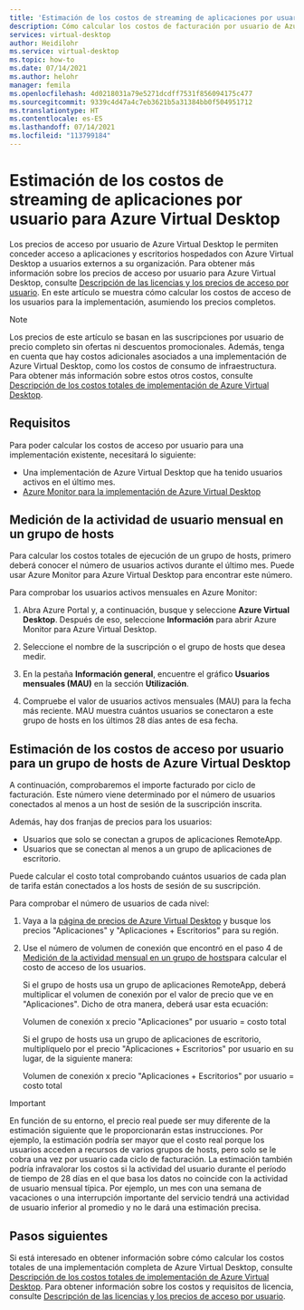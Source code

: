 ```yaml
---
title: 'Estimación de los costos de streaming de aplicaciones por usuario para Azure Virtual Desktop: Azure'
description: Cómo calcular los costos de facturación por usuario de Azure Virtual Desktop.
services: virtual-desktop
author: Heidilohr
ms.service: virtual-desktop
ms.topic: how-to
ms.date: 07/14/2021
ms.author: helohr
manager: femila
ms.openlocfilehash: 4d0218031a79e5271dcdff7531f856094175c477
ms.sourcegitcommit: 9339c4d47a4c7eb3621b5a31384bb0f504951712
ms.translationtype: HT
ms.contentlocale: es-ES
ms.lasthandoff: 07/14/2021
ms.locfileid: "113799184"
---
```

# <a name="estimate-per-user-app-streaming-costs-for-azure-virtual-desktop"></a>Estimación de los costos de streaming de aplicaciones por usuario para Azure Virtual Desktop

Los precios de acceso por usuario de Azure Virtual Desktop le permiten conceder acceso a aplicaciones y escritorios hospedados con Azure Virtual Desktop a usuarios externos a su organización. Para obtener más información sobre los precios de acceso por usuario para Azure Virtual Desktop, consulte [Descripción de las licencias y los precios de acceso por usuario](licensing.md). En este artículo se muestra cómo calcular los costos de acceso de los usuarios para la implementación, asumiendo los precios completos.

>[!NOTE]
>Los precios de este artículo se basan en las suscripciones por usuario de precio completo sin ofertas ni descuentos promocionales. Además, tenga en cuenta que hay costos adicionales asociados a una implementación de Azure Virtual Desktop, como los costos de consumo de infraestructura. Para obtener más información sobre estos otros costos, consulte [Descripción de los costos totales de implementación de Azure Virtual Desktop](total-costs.md).

## <a name="requirements"></a>Requisitos

Para poder calcular los costos de acceso por usuario para una implementación existente, necesitará lo siguiente:

- Una implementación de Azure Virtual Desktop que ha tenido usuarios activos en el último mes.
- [Azure Monitor para la implementación de Azure Virtual Desktop](../azure-monitor.md)

## <a name="measure-monthly-user-activity-in-a-host-pool"></a>Medición de la actividad de usuario mensual en un grupo de hosts

Para calcular los costos totales de ejecución de un grupo de hosts, primero deberá conocer el número de usuarios activos durante el último mes. Puede usar Azure Monitor para Azure Virtual Desktop para encontrar este número.

Para comprobar los usuarios activos mensuales en Azure Monitor:

1. Abra Azure Portal y, a continuación, busque y seleccione **Azure Virtual Desktop**. Después de eso, seleccione **Información** para abrir Azure Monitor para Azure Virtual Desktop.

2. Seleccione el nombre de la suscripción o el grupo de hosts que desea medir.

3. En la pestaña **Información general**, encuentre el gráfico **Usuarios mensuales (MAU)** en la sección **Utilización**.

4. Compruebe el valor de usuarios activos mensuales (MAU) para la fecha más reciente. MAU muestra cuántos usuarios se conectaron a este grupo de hosts en los últimos 28 días antes de esa fecha.

## <a name="estimate-per-user-access-costs-for-an-azure-virtual-desktop-host-pool"></a>Estimación de los costos de acceso por usuario para un grupo de hosts de Azure Virtual Desktop

A continuación, comprobaremos el importe facturado por ciclo de facturación. Este número viene determinado por el número de usuarios conectados al menos a un host de sesión de la suscripción inscrita.

Además, hay dos franjas de precios para los usuarios:

- Usuarios que solo se conectan a grupos de aplicaciones RemoteApp.
- Usuarios que se conectan al menos a un grupo de aplicaciones de escritorio.

Puede calcular el costo total comprobando cuántos usuarios de cada plan de tarifa están conectados a los hosts de sesión de su suscripción.

Para comprobar el número de usuarios de cada nivel:

1. Vaya a la [página de precios de Azure Virtual Desktop](https://azure.microsoft.com/pricing/details/virtual-desktop/) y busque los precios "Aplicaciones" y "Aplicaciones + Escritorios" para su región.
2. Use el número de volumen de conexión que encontró en el paso 4 de [Medición de la actividad mensual en un grupo de hosts](#measure-monthly-user-activity-in-a-host-pool)para calcular el costo de acceso de los usuarios.
   
   Si el grupo de hosts usa un grupo de aplicaciones RemoteApp, deberá multiplicar el volumen de conexión por el valor de precio que ve en "Aplicaciones". Dicho de otra manera, deberá usar esta ecuación:

   Volumen de conexión x precio "Aplicaciones" por usuario = costo total

   Si el grupo de hosts usa un grupo de aplicaciones de escritorio, multiplíquelo por el precio "Aplicaciones + Escritorios" por usuario en su lugar, de la siguiente manera:

   Volumen de conexión x precio "Aplicaciones + Escritorios" por usuario = costo total

>[!IMPORTANT]
>En función de su entorno, el precio real puede ser muy diferente de la estimación siguiente que le proporcionarán estas instrucciones. Por ejemplo, la estimación podría ser mayor que el costo real porque los usuarios acceden a recursos de varios grupos de hosts, pero solo se le cobra una vez por usuario cada ciclo de facturación. La estimación también podría infravalorar los costos si la actividad del usuario durante el período de tiempo de 28 días en el que basa los datos no coincide con la actividad de usuario mensual típica. Por ejemplo, un mes con una semana de vacaciones o una interrupción importante del servicio tendrá una actividad de usuario inferior al promedio y no le dará una estimación precisa.

## <a name="next-steps"></a>Pasos siguientes

Si está interesado en obtener información sobre cómo calcular los costos totales de una implementación completa de Azure Virtual Desktop, consulte [Descripción de los costos totales de implementación de Azure Virtual Desktop](total-costs.md). Para obtener información sobre los costos y requisitos de licencia, consulte [Descripción de las licencias y los precios de acceso por usuario](licensing.md).
